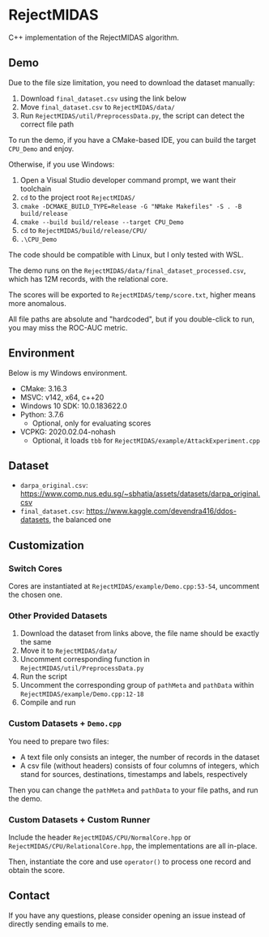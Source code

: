 # RejectMIDAS

C++ implementation of the RejectMIDAS algorithm.

## Demo

Due to the file size limitation, you need to download the dataset manually:

1. Download `final_dataset.csv` using the link below
2. Move `final_dataset.csv` to `RejectMIDAS/data/`
3. Run `RejectMIDAS/util/PreprocessData.py`, the script can detect the correct file path

To run the demo, if you have a CMake-based IDE, you can build the target `CPU_Demo` and enjoy.

Otherwise, if you use Windows:

1. Open a Visual Studio developer command prompt, we want their toolchain
2. `cd` to the project root `RejectMIDAS/`
3. `cmake -DCMAKE_BUILD_TYPE=Release -G "NMake Makefiles" -S . -B build/release`
4. `cmake --build build/release --target CPU_Demo`
5. `cd` to `RejectMIDAS/build/release/CPU/`
6. `.\CPU_Demo`

The code should be compatible with Linux, but I only tested with WSL.

The demo runs on the `RejectMIDAS/data/final_dataset_processed.csv`, which has 12M records, with the relational core.

The scores will be exported to `RejectMIDAS/temp/score.txt`, higher means more anomalous.

All file paths are absolute and "hardcoded", but if you double-click to run, you may miss the ROC-AUC metric.

## Environment

Below is my Windows environment.

- CMake: 3.16.3
- MSVC: v142, x64, c++20
- Windows 10 SDK: 10.0.183622.0
- Python: 3.7.6
  - Optional, only for evaluating scores
- VCPKG: 2020.02.04-nohash
  - Optional, it loads `tbb` for `RejectMIDAS/example/AttackExperiment.cpp`

## Dataset

- `darpa_original.csv`: <https://www.comp.nus.edu.sg/~sbhatia/assets/datasets/darpa_original.csv>
- `final_dataset.csv`: <https://www.kaggle.com/devendra416/ddos-datasets>, the balanced one

## Customization

### Switch Cores

Cores are instantiated at `RejectMIDAS/example/Demo.cpp:53-54`, uncomment the chosen one.

### Other Provided Datasets

1. Download the dataset from links above, the file name should be exactly the same
1. Move it to `RejectMIDAS/data/`
1. Uncomment corresponding function in `RejectMIDAS/util/PreprocessData.py`
1. Run the script
1. Uncomment the corresponding group of `pathMeta` and `pathData` within `RejectMIDAS/example/Demo.cpp:12-18`
1. Compile and run

### Custom Datasets + `Demo.cpp`

You need to prepare two files:
- A text file only consists an integer, the number of records in the dataset
- A csv file (without headers) consists of four columns of integers, which stand for sources, destinations, timestamps and labels, respectively

Then you can change the `pathMeta` and `pathData` to your file paths, and run the demo.

### Custom Datasets + Custom Runner

Include the header `RejectMIDAS/CPU/NormalCore.hpp` or `RejectMIDAS/CPU/RelationalCore.hpp`, the implementations are all in-place.

Then, instantiate the core and use `operator()` to process one record and obtain the score.

## Contact

If you have any questions, please consider opening an issue instead of directly sending emails to me.